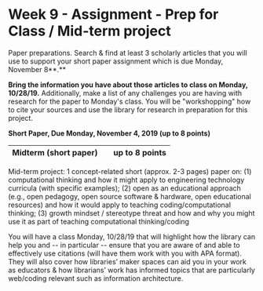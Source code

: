 # Week 9 - Assignment - Prep for Class / Mid-term project

Paper preparations. Search & find at least 3 scholarly articles that you will use to support your short paper assignment which is due Monday, November 8**.** 

**Bring the information you have about those articles to class on Monday, 10/28/19.** Additionally, make a list of any challenges you are having with research for the paper to Monday's class. You will be "workshopping" how to cite your sources and use the library for research in preparation for this project. 

**Short Paper, Due Monday, November 4, 2019  \(up to 8 points\)**

| **Midterm \(short paper\)** |  | **up to 8 points** |
| :--- | :--- | :--- |


Mid-term project: 1 concept-related short \(approx. 2-3 pages\) paper on: \(1\) computational thinking and how it might apply to engineering technology curricula \(with specific examples\); \(2\) open as an educational approach \(e.g., open pedagogy, open source software & hardware, open educational resources\) and how it would apply to teaching coding/computational thinking; \(3\) growth mindset / stereotype threat and how and why you might use it as part of teaching computational thinking/coding  


You will have a class Monday, 10/28/19 that will highlight how the library can help you and -- in particular -- ensure that you are aware of and able to effectively use citations \(will have them work with you with APA format\). They will also cover how libraries’ maker spaces can aid you in your work as educators & how librarians’ work has informed topics that are particularly web/coding relevant such as information architecture.   


